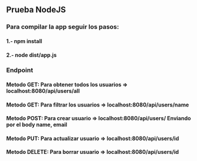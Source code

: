 ## Prueba NodeJS


### Para compilar la app seguir los pasos:
#### 1.- npm install
#### 2.- node dist/app.js

### Endpoint
#### Metodo GET: Para obtener todos los usuarios => localhost:8080/api/users/all
#### Metodo GET: Para filtrar los usuarios => localhost:8080/api/users/name
#### Metodo POST: Para crear usuario => localhost:8080/api/users/ Enviando por el body name, email
#### Metodo PUT: Para actualizar usuario => localhost:8080/api/users/id 
#### Metodo DELETE: Para borrar usuario => localhost:8080/api/users/id 